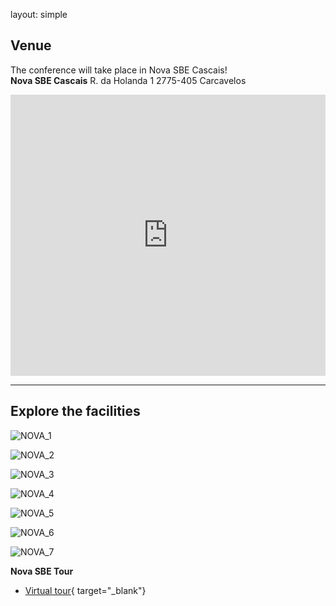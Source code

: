 layout: simple

## Venue

The conference will take place in Nova SBE Cascais!<br>
**Nova SBE Cascais** 
R. da Holanda 1
2775-405 Carcavelos
<br>
<iframe src="https://www.google.com/maps/embed?pb=!1m18!1m12!1m3!1d3114.712109987524!2d-9.328352023984158!3d38.67848385959125!2m3!1f0!2f0!3f0!3m2!1i1024!2i768!4f13.1!3m3!1m2!1s0xd193313310c6687%3A0x8ca00c36063deaa1!2sNova%20School%20of%20Business%20and%20Economics!5e0!3m2!1spt-PT!2spt!4v1739123315901!5m2!1spt-PT!2spt" width="600" height="450" style="border:0; width:100%;" frameborder="0" scrolling="no" marginheight="0" marginwidth="0" loading="lazy" referrerpolicy="no-referrer-when-downgrade"></iframe>
<br>
<hr class="green-line">

[//]: # (## A School of Business and Economics... and so much more)

[//]: # (### What we stand for)

[//]: # (We understood our role from the very beginning of our journey. And for the past 40 years, we have committed to participating in the positive transformation of our world. As the world changes, we will adapt to its multiple challenges. As the challenges continue - we will stay true to who we are. )

[//]: # (We believe we commit to every single person who continues to wonder, discover, and create. To all those who keep trying to improve themselves and make a meaningful impact. )

[//]: # (We believe we should support those who strive to be better: to do better as people, professionals, leaders, and citizens. )

[//]: # (Tomorrow as with yesterday, we are a school with a role to play. A role we cannot avoid or delay. We will offer a space to all those who believe in our ability to do better - curious minds and resilient souls. A Space where ideas and ideals can flourish safely, and freely. )

[//]: # (We are a community of world citizens who want to improve peoples' lives and in doing so, prove our collective potential to keep growing. This is our test and our ultimate driving force.)

[//]: # ()
[//]: # (<hr class="blue-line">)

[//]: # ()
[//]: # (## Programs)

[//]: # (- [BACHELOR'S]&#40;https://www.novasbe.unl.pt/en/programs/bachelors&#41;)

[//]: # (- [MASTER'S]&#40;https://www.novasbe.unl.pt/en/programs/masters&#41;)

[//]: # (- [EXECUTIVE MASTER'S]&#40;https://www.novasbe.unl.pt/en/programs/executive-masters&#41;)

[//]: # (- [PH.D.S]&#40;https://www.novasbe.unl.pt/en/programs/phds&#41;)

[//]: # (- [POSTGRADUATE PROGRAMS]&#40;https://www.novasbe.unl.pt/en/programs/postgraduate-programs&#41;)

[//]: # (- [THE LISBON MBA]&#40;https://www.novasbe.unl.pt/en/programs/the-lisbon-mba&#41;)

[//]: # (- [SUMMER SCHOOLS]&#40;https://www.novasbe.unl.pt/en/programs/summer-schools&#41;)

[//]: # ()
[//]: # (### Financial Times)

[//]: # (\#7 International Master’s in Finance worldwide; \#1 in Portugal)

[//]: # (\#8 International Master’s in Management worldwide; #1 in Portugal )

[//]: # (\#1 Executive Education in Portugal; #13 in Custom Programs in the World)

[//]: # ()
[//]: # (### Eduniversal)

[//]: # (\#2 Master’s in Finance in Europe )

[//]: # (\#2 Master’s in Economics in Europe )

[//]: # (\#2 Master’s in Management in Europe )

[//]: # ()
[//]: # (Our commitment allowed us to ganin several important accreditations. EQUIS, AMBA, AACSB.)

[//]: # (Only approximately 130 business schools in the world have all three accreditations.)

[//]: # ()
[//]: # (<hr class="green-line">)

[//]: # ()
[//]: # (## School Features)

[//]: # (- Set between Lisbon and Cascais, among the safest cities in Europe)

[//]: # (- 70 % sunny days a year, coastal lifestyle)

[//]: # (- Rich history and culture)

[//]: # (- Open to diversity and creativity)

[//]: # (- Comfortable for english speakers)

[//]: # (- All courses taught in English)

[//]: # (- 40 % international students)

[//]: # (- 21,000 Alumni in 60+ countries and 100+ cities)

[//]: # (- Strong link to the corporate world)

[//]: # (- 60 Corporate Partners)

[//]: # (- 55% of the current students are international)

[//]: # (- 200+ exchange deals with 50 countries)

[//]: # (- +3M € Invested in scholarships for all programs)

[//]: # (- 58% of Master's students find jobs abroad)


## Explore the facilities

<div class="swiper-buttons d-none d-sm-block">

<div class="swiper-button-prev"></div>

<div class="swiper-button-next"></div>

</div>

<div markdown="1" class="swiper">

<div markdown="1" class="col-12 swiper-wrapper">

<div markdown="1" class="swiper-slide">

![NOVA_1](/static/images/nova_sbe/nova_1.jpg)

</div>

<div markdown="1" class="swiper-slide">

![NOVA_2](/static/images/nova_sbe/nova_2.jpg)

</div>

<div markdown="1" class="swiper-slide">

![NOVA_3](/static/images/nova_sbe/nova_3.jpg)

</div>

<div markdown="1" class="swiper-slide">

![NOVA_4](/static/images/nova_sbe/nova_4.jpg)

</div>

<div markdown="1" class="swiper-slide">

![NOVA_5](/static/images/nova_sbe/nova_5.jpg)

</div>

<div markdown="1" class="swiper-slide">

![NOVA_6](/static/images/nova_sbe/nova_6.jpg)

</div>
<div markdown="1" class="swiper-slide">

![NOVA_7](/static/images/nova_sbe/nova_7.jpg)

</div>

</div>

</div>

<script>
  window.addEventListener("DOMContentLoaded", function(){
    const swiper = new Swiper('.swiper', {
      slidesPerView: "auto",
      grabCursor: true,
    loop: true,
      navigation: {
      nextEl: '.swiper-button-next',
      prevEl: '.swiper-button-prev',
  },
    });
  });
</script>


**Nova SBE Tour**
- [Virtual tour](https://campustour.novasbe.pt/){ target="_blank"}


[//]: # (<iframe width="600" height="450" style="border:0; width:100%;" src="https://www.youtube.com/embed/SI46MWq5GD4?si=9rjZL_btZCNf2fqm" title="YouTube video player" frameborder="0" allow="accelerometer; autoplay; clipboard-write; encrypted-media; gyroscope; picture-in-picture; web-share" referrerpolicy="strict-origin-when-cross-origin" allowfullscreen></iframe>)
